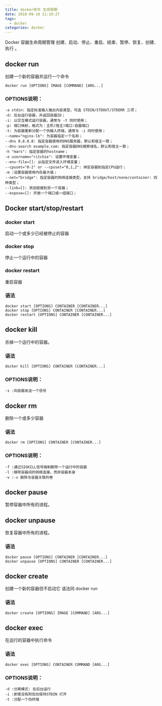 ```yaml
---
title: docker命令 生命周期
date: 2018-09-10 11:19:27
tags:
  - docker
categories: docker
---
```

Docker 容器生命周期管理 创建、启动、停止、重启、结束、暂停、恢复、创建、执行 。 <!-- more -->

## docker run
创建一个新的容器并运行一个命令
```
docker run [OPTIONS] IMAGE [COMMAND] [ARG...]
```
### OPTIONS说明：
```
-a stdin: 指定标准输入输出内容类型，可选 STDIN/STDOUT/STDERR 三项；
-d: 后台运行容器，并返回容器ID；
-i: 以交互模式运行容器，通常与 -t 同时使用；
-p: 端口映射，格式为：主机(宿主)端口:容器端口
-t: 为容器重新分配一个伪输入终端，通常与 -i 同时使用；
--name="nginx-lb": 为容器指定一个名称；
--dns 8.8.8.8: 指定容器使用的DNS服务器，默认和宿主一致；
--dns-search example.com: 指定容器DNS搜索域名，默认和宿主一致；
-h "mars": 指定容器的hostname；
-e username="ritchie": 设置环境变量；
--env-file=[]: 从指定文件读入环境变量；
--cpuset="0-2" or --cpuset="0,1,2": 绑定容器到指定CPU运行；
-m :设置容器使用内存最大值；
--net="bridge": 指定容器的网络连接类型，支持 bridge/host/none/container: 四种类型；
--link=[]: 添加链接到另一个容器；
--expose=[]: 开放一个端口或一组端口；
```
## Docker start/stop/restart
### docker start
启动一个或多少已经被停止的容器
### docker stop
停止一个运行中的容器
### docker restart
重启容器
### 语法
```
docker start [OPTIONS] CONTAINER [CONTAINER...]
docker stop [OPTIONS] CONTAINER [CONTAINER...]
docker restart [OPTIONS] CONTAINER [CONTAINER...]
```
## docker kill
杀掉一个运行中的容器。
### 语法
```
docker kill [OPTIONS] CONTAINER [CONTAINER...]
```
### OPTIONS说明：
```
-s :向容器发送一个信号
```
## docker rm
删除一个或多少容器
### 语法
```
docker rm [OPTIONS] CONTAINER [CONTAINER...]
```
### OPTIONS说明：
```
-f :通过SIGKILL信号强制删除一个运行中的容器
-l :移除容器间的网络连接，而非容器本身
-v :-v 删除与容器关联的卷
```
## docker pause
暂停容器中所有的进程。
## docker unpause
恢复容器中所有的进程。
### 语法
```
docker pause [OPTIONS] CONTAINER [CONTAINER...]
docker unpause [OPTIONS] CONTAINER [CONTAINER...]
```
## docker create
创建一个新的容器但不启动它
语法同 docker run
### 语法
```
docker create [OPTIONS] IMAGE [COMMAND] [ARG...]
```
## docker exec
在运行的容器中执行命令
### 语法
```
docker exec [OPTIONS] CONTAINER COMMAND [ARG...]
```
### OPTIONS说明：
```
-d :分离模式: 在后台运行
-i :即使没有附加也保持STDIN 打开
-t :分配一个伪终端
```
